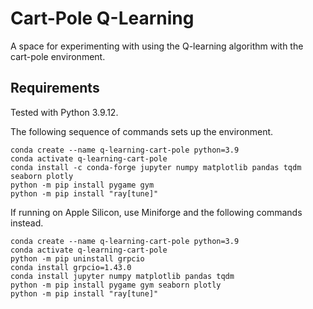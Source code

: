 # Cart-Pole Q-Learning
A space for experimenting with using the Q-learning algorithm with the cart-pole environment.

## Requirements
Tested with Python 3.9.12.

The following sequence of commands sets up the environment.

```
conda create --name q-learning-cart-pole python=3.9
conda activate q-learning-cart-pole
conda install -c conda-forge jupyter numpy matplotlib pandas tqdm seaborn plotly
python -m pip install pygame gym
python -m pip install "ray[tune]"
```

If running on Apple Silicon, use Miniforge and the following commands instead.

```
conda create --name q-learning-cart-pole python=3.9
conda activate q-learning-cart-pole
python -m pip uninstall grpcio
conda install grpcio=1.43.0
conda install jupyter numpy matplotlib pandas tqdm
python -m pip install pygame gym seaborn plotly
python -m pip install "ray[tune]"
```
